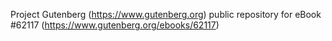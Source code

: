 Project Gutenberg (https://www.gutenberg.org) public repository for eBook #62117 (https://www.gutenberg.org/ebooks/62117)
